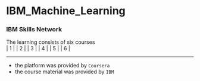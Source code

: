 # IBM_Machine_Learning
### IBM Skills Network

The learning consists of six courses
<br>
| 1 |   | 2 |   | 3 |   | 4 |   | 5 |   | 6 | 

---------------------------------------------

- the platform was provided by <code>Coursera</code>
- the course material was provided by <code>IBM</code>
